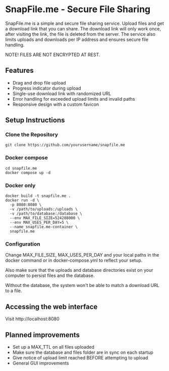 # SnapFile.me - Secure File Sharing

SnapFile.me is a simple and secure file sharing service. Upload files and get a download link that you can share. The download link will only work once, after visiting the link, the file is deleted from the server. The service also limits uploads and downloads per IP address and ensures secure file handling.

NOTE! FILES ARE NOT ENCRYPTED AT REST.

## Features

- Drag and drop file upload
- Progress indicator during upload
- Single-use download link with randomized URL
- Error handling for exceeded upload limits and invalid paths
- Responsive design with a custom favicon

## Setup Instructions

### Clone the Repository

```
git clone https://github.com/yourusername/snapfile.me
```

### Docker compose
```
cd snapfile.me
docker compose up -d
```

### Docker only
```
docker build -t snapfile.me .
docker run -d \
  -p 8080:8080 \
  -v /path/to/uploads:/uploads \
  -v /path/to/database:/database \
  --env MAX_FILE_SIZE=524288000 \
  --env MAX_USES_PER_DAY=5 \
  --name snapfile.me-container \
  snapfile.me
```

### Configuration
Change MAX_FILE_SIZE, MAX_USES_PER_DAY and your local paths in the docker command or in docker-compose.yml to reflect your setup.

Also make sure that the uploads and database directories exist on your computer to persist files and the database.

Without the database, the system won't be able to match a download URL to a file.

## Accessing the web interface

Visit http://localhost:8080

## Planned improvements
- Set up a MAX_TTL on all files uploaded
- Make sure the database and files folder are in sync on each startup
- Give notice of upload limit reached BEFORE attempting to upload
- General GUI improvements
